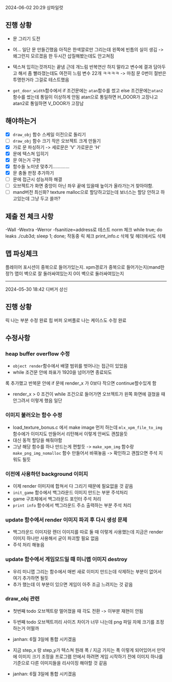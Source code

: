 2024-06-02 20:29
상파일럿


## 진행 상황

- 문 그리기 도전

- 어... 일단 문 만들긴했음 아직은 한색깔로만 그리는데
	왼쪽에 빈틈의 실이 생김
	-> 왜그런지 모르겠음 한 두시간 삽질해봤는데도 안고쳐짐

- 텍스쳐 입히는것까지는 끝냄 근데 개느림
	반복연산 하지 말라고 변수에 결과 담아두고 해서 좀 빨라졌는데도 여전히 느림
	변수 22개 ㅋㅋㅋㅋ
	-> 마침 문 0번이 절반은 투명한거라 그걸로 테스트했음

-	`get_door_width`함수에서
	if 조건문에는 `atan`함수를 썼고
	else 조건문에는`atan2`함수를 썼는데
	통일이 이상하게 안됨
	atan으로 통일하면 H_DOOR가 고장나고
	atan2로 통일하면 V_DOOR가 고장남


## 해야하는거

- [X] `draw_obj` 함수 스케일 이전으로 돌리기
- [ ] `draw_obj` 함수 크기 작은 오브젝트 크게 만들기
- [X] 가로 문 파싱하기 -> 세로문은 'V' 가로문은 'H'
- [X] 문에 텍스쳐 입히기
- [x] 문 여는거 구현
- [x] 함수들 노미넷 맞추기.............
- [x] 문 충돌 판정 추가하기
- [ ] 문에 접근시 성능저하 해결
- [ ] 오브젝트가 화면 중앙이 아닌 좌우 끝에 있을때 높이가 올라가는거 찾아야함.
- [ ] mand버전 최신화? texture malloc으로 할당하고있는데 보너스는 할당 안하고 하고있는데 그냥 두고 쓸까?
## 제출 전 체크 사항
-Wall -Wextra -Werror -fsanitize=address로 테스트
norm 체크
while true; do leaks ./cub3d; sleep 1; done; 작동중 릭 체크
print_info.c 삭제 및 헤더에서도 삭제
## 맵 파싱체크
플레이어 포시션이 중복으로 들어가있는지.
xpm경로가 중복으로 들어가는지(mand한정?)
맵이 벽으로 잘 둘러싸여있는지
0이 벽으로 둘러싸여있는지

--------------------------------------------------------------------

2024-05-30 18:42
디버거 상신

## 진행 상황

릭 나는 부분 수정 완료
힙 버퍼 오버플로 나는 케이스도 수정 완료

## 수정사항

### heap buffer overflow 수정

- `object render`함수에서 배열 범위를 벗어나는 접근이 있었음
- while 조건문 안에 좌표가 1920을 넘어가면 종료되도

록 추가했고
	반복문 안에 if 문에 render_x 가 0보다 작으면 continue할수있게 함
- render_x > 0 조건이 while 조건으로 들어가면 오브젝트가 왼쪽 화면에 걸쳤을 때 안그려서
	이렇게 했음 일단

### 이미지 불러오는 함수 수정

- load_texture_bonus.c 에서 make image 먼저 하는데
	`mlx_xpm_file_to_img` 함수에가 이미지도 만들어서 리턴해서 이렇게 안써도 괜찮을듯
- 대신 동적 할당을 해줘야함
- 그냥 해당 함수를 하나 만드는게 편할듯
-> `make_xpm_img` 함수랑 `make_png_img_nomalloc` 함수 만들어서 바꿔놓음
-> 확인하고 괜찮으면 주석 지워도 될듯


### 이전에 사용하던 background 이미지

- 이제 render 이미지에 합쳐서 다 그리기 때문에 필요없을 것 같음
- `init_game` 함수에서 백그라운드 이미지 만드는 부분 주석처리
- game 구조체에서 백그라운드 포인터 주석 처리
- `print info` 함수에서 백그라운드 주소 출력하는 부분 주석 처리


### update 함수에서 render 이미지 파괴 후 다시 생성 문제

- 백그라운드 이미지랑 렌더 이미지를 따로 둘 때 이렇게 사용했는데
	지금은 render 이미지 하나만 사용해서 굳이 파괴할 필요 없음
- 주석 처리 해놓음


### update 함수에서 게임모드일 때 미니맵 이미지 destroy

- 우리 미니맵 그리는 함수에서 매번 새로 이미지 만드는데
	삭제하는 부분이 없어서 여기 추가하면 될듯
- 추가 했는데 이 부분이 있으면 게임이 아주 조금 느려지는 것 같음


### draw_obj 관련

- 첫번째 todo 오브젝트랑 멀어졌을 때 각도 전환 -> 이부분 재현이 안됨
- 두번째 todo 오브젝트끼리 사이즈 차이가 너무 나는데
	png 파일 자체 크기를 조정하는거 어떨까
- janhan: 6월 3일에 통합 시키겠음

- 지금 step_x 랑 step_y가
	텍스쳐 원래 폭 / 지금 가지는 폭
	이렇게 되어있어서 만약에 이미지 크기 조정을 프로그램 안에서 하려면
	게임 시작하기 전에 이미지 하나를 기준으로 다른 이미지들을 리사이징 해야할 것 같음
- janhan: 6월 3일에 통합 시키겠음
